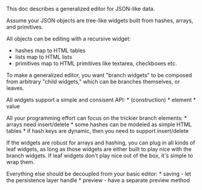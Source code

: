 <p>
This doc describes a generalized editor for JSON-like data.
<p>
Assume your JSON objects are tree-like widgets built from hashes, arrays, and primitives. 
<p>
All objects can be editing with a recursive widget:

* hashes map to HTML tables
* lists map to HTML lists
* primitives map to HTML primitives like textarea, checkboxes etc.

<p>
To make a generalized editor, you want "branch widgets" to be composed from arbitrary "child widgets,"
which can be branches themselves, or leaves.

<p>
All widgets support a simple and consisent API:
* (construction)
* element
* value
<p>
All your programming effort can focus on the trickier branch elements:
* arrays need insert/delete
* some hashes can be modeled as simple HTML tables  
* if hash keys are dynamic, then you need to support insert/delete
<p>
If the widgets are robust for arrays and hashing, you can plug in all kinds of leaf widgets, as long as those widgets
are either built to play nice with the branch widgets.  If leaf widgets don't play nice out of the box, it's simple to wrap
them.  

<p>
Everything else should be decoupled from your basic editor:
* saving - let the persistence layer handle
* preview - have a separate preview method